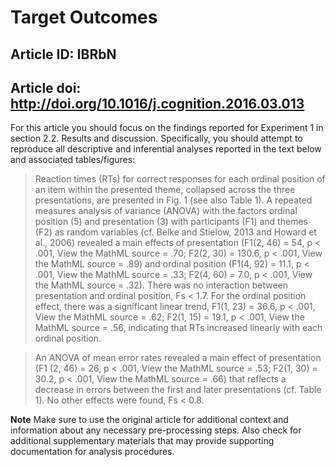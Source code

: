 # Target Outcomes
## Article ID: IBRbN
## Article doi: http://doi.org/10.1016/j.cognition.2016.03.013

For this article you should focus on the findings reported for Experiment 1 in section 2.2. Results and discussion. Specifically, you should attempt to reproduce all descriptive and inferential analyses reported in the text below and associated tables/figures:

> Reaction times (RTs) for correct responses for each ordinal position of an item within the presented theme, collapsed across the three presentations, are presented in Fig. 1 (see also Table 1). A repeated measures analysis of variance (ANOVA) with the factors ordinal position (5) and presentation (3) with participants (F1) and themes (F2) as random variables (cf. Belke and Stielow, 2013 and Howard et al., 2006) revealed a main effects of presentation (F1(2, 46) = 54, p < .001, View the MathML source = .70; F2(2, 30) = 130.6, p < .001, View the MathML source = .89) and ordinal position (F1(4, 92) = 11.1, p < .001, View the MathML source = .33; F2(4, 60) = 7.0, p < .001, View the MathML source = .32). There was no interaction between presentation and ordinal position, Fs < 1.7. For the ordinal position effect, there was a significant linear trend, F1(1, 23) = 36.6, p < .001, View the MathML source = .62; F2(1, 15) = 19.1, p < .001, View the MathML source = .56, indicating that RTs increased linearly with each ordinal position.

> An ANOVA of mean error rates revealed a main effect of presentation (F1 (2, 46) = 26, p < .001, View the MathML source = .53; F2(1, 30) = 30.2, p < .001, View the MathML source = .66) that reflects a decrease in errors between the first and later presentations (cf. Table 1). No other effects were found, Fs < 0.8.

**Note**
Make sure to use the original article for additional context and information about any necessary pre-processing steps. Also check for additional supplementary materials that may provide supporting documentation for analysis procedures.

